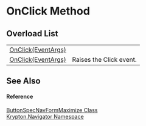 # OnClick Method


## Overload List
<table>
<tr>
<td><a href="0f7ba216-7ba1-59cf-05cf-5ccc7a7a4128.md">OnClick(EventArgs)</a></td>
<td> </td></tr>
<tr>
<td><a href="414d6002-e29a-a44b-392b-d147b8adb2d3.md">OnClick(EventArgs)</a></td>
<td>Raises the Click event.</td></tr>
</table>

## See Also


#### Reference
<a href="1fe646f8-7b1c-6887-7562-de00afbf5ae6.md">ButtonSpecNavFormMaximize Class</a>  
<a href="a21ac074-d119-3dc6-bd1c-d3a12c0128bc.md">Krypton.Navigator Namespace</a>  
